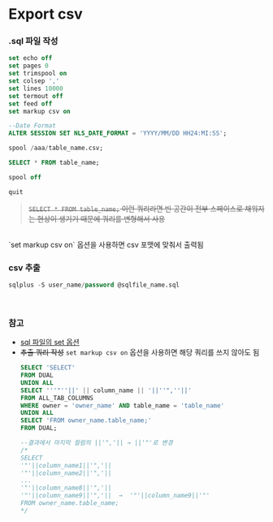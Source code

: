 Export csv
===

### .sql 파일 작성
```sql
set echo off
set pages 0
set trimspool on
set colsep ','
set lines 10000
set termout off
set feed off
set markup csv on

--Date Format
ALTER SESSION SET NLS_DATE_FORMAT = 'YYYY/MM/DD HH24:MI:SS';

spool /aaa/table_name.csv;

SELECT * FROM table_name;

spool off

quit
```
>~~`SELECT * FROM table_name;` 이런 쿼리라면 빈 공간이 전부 스페이스로 채워지는 현상이 생기기 때문에 쿼리를 변형해서 사용~~
<br>
`set markup csv on` 옵션을 사용하면 csv 포맷에 맞춰서 출력됨

<br>

### csv 추출
```sql
sqlplus -S user_name/password @sqlfile_name.sql
```

<br>

### 참고
* [sql 파일의 set 옵션](./SQLPlus.md#sql-plus-옵션)
* ~~추출 쿼리 작성~~ `set markup csv on` 옵션을 사용하면 해당 쿼리를 쓰지 않아도 됨
  ```sql
  SELECT 'SELECT'
  FROM DUAL
  UNION ALL
  SELECT '''"''||' || column_name || '||''",''||'
  FROM ALL_TAB_COLUMNS
  WHERE owner = 'owner_name' AND table_name = 'table_name'
  UNION ALL
  SELECT 'FROM owner_name.table_name;'
  FROM DUAL;

  --결과에서 마지막 컬럼의 ||'",'|| → ||'"'로 변경
  /*
  SELECT
  '"'||column_name1||'",'||
  '"'||column_name2||'",'||
  ...
  '"'||column_name8||'",'||
  '"'||column_name9||'",'||  →  '"'||column_name9||'"'
  FROM owner_name.table_name;
  */
  ```

